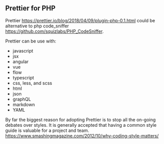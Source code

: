## Prettier for PHP

Prettier https://prettier.io/blog/2018/04/09/plugin-php-0.1.html could be alternative to php code_sniffer https://github.com/squizlabs/PHP_CodeSniffer.

Prettier can be use with:
* javascript
* jsx
* angular
* vue
* flow
* typescript
* css, less, and scss
* html
* json
* graphQL
* markdown
* YAML 

By far the biggest reason for adopting Prettier is to stop all the on-going debates over styles. It is generally accepted that having a common style guide is valuable for a project and team. https://www.smashingmagazine.com/2012/10/why-coding-style-matters/
